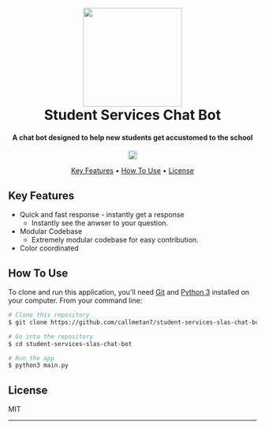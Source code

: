 <h1 align="center">
  <br>
  <img src="images/icon2.png" width="200">
  <br>
 Student Services Chat Bot 
  <br>
</h1>

<h4 align="center">A chat bot designed to help new students get accustomed to the school</h4>

<p align="center">
<a href="https://badge.fury.io/gh/callmetan7%2Fstudent-services-slas-chat-bot"><img src="https://badge.fury.io/gh/callmetan7%2Fstudent-services-slas-chat-bot.svg" alt="GitHub version" height="18"></a>
</p>

<p align="center">
  <a href="#key-features">Key Features</a> •
  <a href="#how-to-use">How To Use</a> •
  <a href="#license">License</a>
</p>

## Key Features

- Quick and fast response - instantly get a response
  - Instantly see the anwser to your question.
- Modular Codebase
  - Extremely modular codebase for easy contribution.
- Color coordinated

## How To Use

To clone and run this application, you'll need [Git](https://git-scm.com) and [Python 3](https://www.python.org/downloads/) installed on your computer. From your command line:

```bash
# Clone this repository
$ git clone https://github.com/callmetan7/student-services-slas-chat-bot.git

# Go into the repository
$ cd student-services-slas-chat-bot

# Run the app
$ python3 main.py
```

## License

MIT

---
